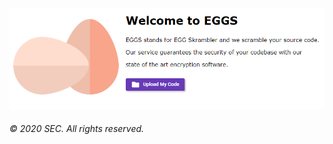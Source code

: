 <img src="https://github.com/cipher1i/EGGS/blob/master/Docs/EGGS%20snippet.PNG"/>
<h6>© 2020 SEC. All rights reserved.</h6>
